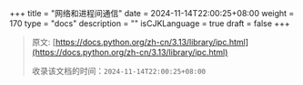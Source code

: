 +++
title = "网络和进程间通信"
date = 2024-11-14T22:00:25+08:00
weight = 170
type = "docs"
description = ""
isCJKLanguage = true
draft = false
+++

> 原文: [https://docs.python.org/zh-cn/3.13/library/ipc.html](https://docs.python.org/zh-cn/3.13/library/ipc.html)
>
> 收录该文档的时间：`2024-11-14T22:00:25+08:00`
